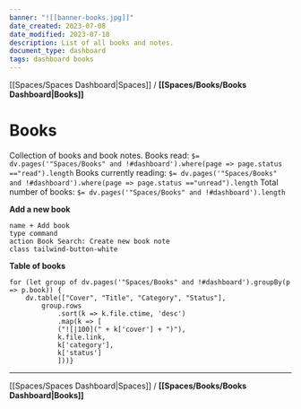 ```yaml
---
banner: "![[banner-books.jpg]]"
date_created: 2023-07-08
date_modified: 2023-07-18
description: List of all books and notes.
document_type: dashboard
tags: dashboard books
---
```

[[Spaces/Spaces Dashboard|Spaces]] / **[[Spaces/Books/Books Dashboard|Books]]**
# Books
Collection of books and book notes.
Books read: `$= dv.pages('"Spaces/Books" and !#dashboard').where(page => page.status =="read").length`
Books currently reading: `$= dv.pages('"Spaces/Books" and !#dashboard').where(page => page.status =="unread").length`
Total number of books: `$= dv.pages('"Spaces/Books" and !#dashboard').length`

**Add a new book**
```button
name + Add book
type command
action Book Search: Create new book note
class tailwind-button-white
```

**Table of books**
```dataviewjs
for (let group of dv.pages('"Spaces/Books" and !#dashboard').groupBy(p => p.book)) {
	dv.table(["Cover", "Title", "Category", "Status"], 
		group.rows 
			.sort(k => k.file.ctime, 'desc')
			.map(k => [
			("![|100](" + k['cover'] + ")"),
			k.file.link, 
			k['category'],
			k['status']
			]))}
```

---
[[Spaces/Spaces Dashboard|Spaces]] / **[[Spaces/Books/Books Dashboard|Books]]**